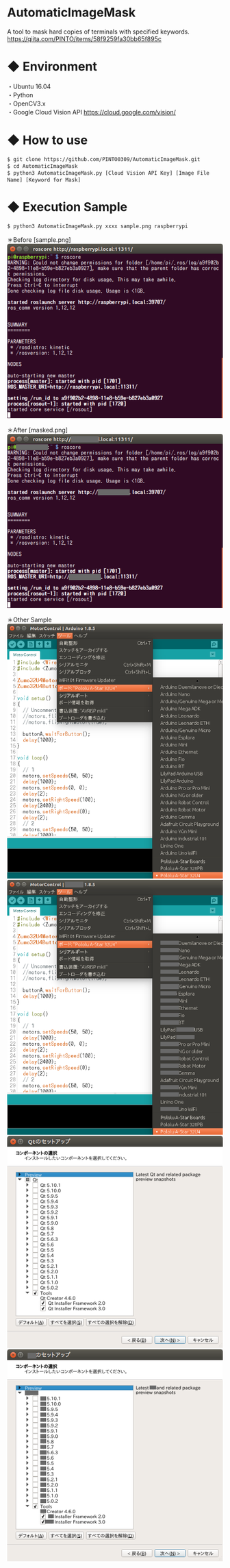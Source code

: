 # AutomaticImageMask
A tool to mask hard copies of terminals with specified keywords.<br>
https://qiita.com/PINTO/items/58f9259fa30bb65f895c

# ◆ Environment

・Ubuntu 16.04<br>
・Python<br>
・OpenCV3.x<br>
・Google Cloud Vision API https://cloud.google.com/vision/

# ◆ How to use

```
$ git clone https://github.com/PINTO0309/AutomaticImageMask.git
$ cd AutomaticImageMask
$ python3 AutomaticImageMask.py [Cloud Vision API Key] [Image File Name] [Keyword for Mask]
```

# ◆ Execution Sample

```
$ python3 AutomaticImageMask.py xxxx sample.png raspberrypi
```

＊Before [sample.png]<br>
![Before](https://github.com/PINTO0309/AutomaticImageMask/blob/master/sample.png)

＊After [masked.png]<br>
![After](https://github.com/PINTO0309/AutomaticImageMask/blob/master/maskedsample.png)

＊Other Sample<br>
![Before](https://github.com/PINTO0309/AutomaticImageMask/blob/master/other1.png)
![After](https://github.com/PINTO0309/AutomaticImageMask/blob/master/other1masked.png)
![Before](https://github.com/PINTO0309/AutomaticImageMask/blob/master/other2.png)
![After](https://github.com/PINTO0309/AutomaticImageMask/blob/master/other2masked.png)
